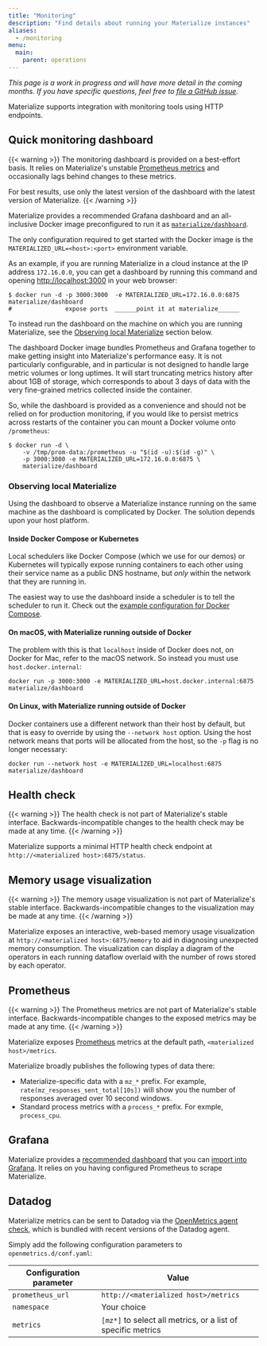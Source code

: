 ```yaml
---
title: "Monitoring"
description: "Find details about running your Materialize instances"
aliases:
  - /monitoring
menu:
  main:
    parent: operations
---
```


_This page is a work in progress and will have more detail in the coming months.
If you have specific questions, feel free to [file a GitHub
issue](https://github.com/MaterializeInc/materialize/issues/new?labels=C-feature&template=feature.md)._

Materialize supports integration with monitoring tools using HTTP endpoints.

## Quick monitoring dashboard

{{< warning >}}
The monitoring dashboard is provided on a best-effort basis. It relies on
Materialize's unstable [Prometheus metrics](#prometheus) and occasionally lags
behind changes to these metrics.

For best results, use only the latest version of the dashboard with the latest
version of Materialize.
{{< /warning >}}

Materialize provides a recommended Grafana dashboard and an all-inclusive Docker image
preconfigured to run it as [`materialize/dashboard`][simplemon-hub].

The only configuration required to get started with the Docker image is the
`MATERIALIZED_URL=<host>:<port>` environment variable.

As an example, if you are running Materialize in a cloud instance at the IP address
`172.16.0.0`, you can get a dashboard by running this command and
opening <http://localhost:3000> in your web browser:

```shell
$ docker run -d -p 3000:3000  -e MATERIALIZED_URL=172.16.0.0:6875 materialize/dashboard
#               expose ports  ______point it at materialize______
```

To instead run the dashboard on the machine on which you are running
Materialize, see the [Observing local Materialize](#observing-local-materialize)
section below.

The dashboard Docker image bundles Prometheus and Grafana together to make
getting insight into Materialize's performance easy. It is not particularly
configurable, and in particular is not designed to handle large metric volumes or long
uptimes. It will start truncating metrics history after about 1GB of storage, which
corresponds to about 3 days of data with the very fine-grained metrics collected inside
the container.

So, while the dashboard is provided as a convenience and should not be relied on for
production monitoring, if you would like to persist metrics across restarts of the
container you can mount a Docker volume onto `/prometheus`:

```console
$ docker run -d \
    -v /tmp/prom-data:/prometheus -u "$(id -u):$(id -g)" \
    -p 3000:3000 -e MATERIALIZED_URL=172.16.0.0:6875 \
    materialize/dashboard
```

### Observing local Materialize

Using the dashboard to observe a Materialize instance running on the same
machine as the dashboard is complicated by Docker. The solution depends upon
your host platform.

#### Inside Docker Compose or Kubernetes

Local schedulers like Docker Compose (which we use for our demos) or Kubernetes will
typically expose running containers to each other using their service name as a public
DNS hostname, but _only_ within the network that they are running in.

The easiest way to use the dashboard inside a scheduler is to tell the scheduler to run
it. Check out the [example configuration for Docker Compose][dc-example].

#### On macOS, with Materialize running outside of Docker

The problem with this is that `localhost` inside of Docker does not, on Docker for Mac,
refer to the macOS network. So instead you must use `host.docker.internal`:

```
docker run -p 3000:3000 -e MATERIALIZED_URL=host.docker.internal:6875 materialize/dashboard
```

#### On Linux, with Materialize running outside of Docker

Docker containers use a different network than their host by default, but that is easy to
override by using the `--network host` option. Using the host network means that ports will be
allocated from the host, so the `-p` flag is no longer necessary:

```
docker run --network host -e MATERIALIZED_URL=localhost:6875 materialize/dashboard
```

[simplemon-hub]: https://hub.docker.com/repository/docker/materialize/dashboard
[dashboard-json]: https://github.com/MaterializeInc/materialize/blob/main/misc/monitoring/dashboard/conf/grafana/dashboards/overview.json
[graf-import]: https://grafana.com/docs/grafana/latest/reference/export_import/#importing-a-dashboard
[dc-example]: https://github.com/MaterializeInc/materialize/blob/d793b112758c840c1240eefdd56ca6f7e4f484cf/demo/billing/mzcompose.yml#L60-L70

## Health check

{{< warning >}}
The health check is not part of Materialize's stable interface.
Backwards-incompatible changes to the health check may be made at any time.
{{< /warning >}}

Materialize supports a minimal HTTP health check endpoint at `http://<materialized
host>:6875/status`.

## Memory usage visualization

{{< warning >}}
The memory usage visualization is not part of Materialize's stable interface.
Backwards-incompatible changes to the visualization may be made at any time.
{{< /warning >}}

Materialize exposes an interactive, web-based memory usage visualization at
`http://<materialized host>:6875/memory` to aid in diagnosing unexpected memory
consumption. The visualization can display a diagram of the operators in each
running dataflow overlaid with the number of rows stored by each operator.

## Prometheus

{{< warning >}}
The Prometheus metrics are not part of Materialize's stable interface.
Backwards-incompatible changes to the exposed metrics may be made at any time.
{{< /warning >}}

Materialize exposes [Prometheus](https://prometheus.io/) metrics at the default
path, `<materialized host>/metrics`.

Materialize broadly publishes the following types of data there:

- Materialize-specific data with a `mz_*` prefix. For example,
  `rate(mz_responses_sent_total[10s])` will show you the number of responses
  averaged over 10 second windows.
- Standard process metrics with a `process_*` prefix. For exmple, `process_cpu`.

## Grafana

Materialize provides a [recommended dashboard][dashboard-json] that you can [import into
Grafana][graf-import]. It relies on you having configured Prometheus to scrape
Materialize.

## Datadog

Materialize metrics can be sent to Datadog via the
[OpenMetrics agent check](https://docs.datadoghq.com/integrations/openmetrics/),
which is bundled with recent versions of the Datadog agent.

Simply add the following configuration parameters to
`openmetrics.d/conf.yaml`:

Configuration parameter | Value
------------------------|------
`prometheus_url`        | `http://<materialized host>/metrics`
`namespace`             | Your choice
`metrics`               | `[mz*]` to select all metrics, or a list of specific metrics
